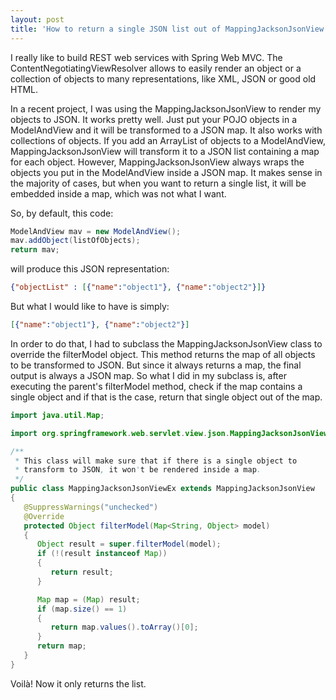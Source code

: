 ```yaml
---
layout: post
title: 'How to return a single JSON list out of MappingJacksonJsonView'
---
```


I really like to build REST web services with Spring Web MVC. The ContentNegotiatingViewResolver allows to easily render an object or a collection of objects to many representations, like XML, JSON or good old HTML.

In a recent project, I was using the MappingJacksonJsonView to render my objects to JSON. It works pretty well. Just put your POJO objects in a ModelAndView and it will be transformed to a JSON map. It also works with collections of objects. If you add an ArrayList of objects to a ModelAndView, MappingJacksonJsonView will transform it to a JSON list containing a map for each object. However, MappingJacksonJsonView always wraps the objects you put in the ModelAndView inside a JSON map. It makes sense in the majority of cases, but when you want to return a single list, it will be embedded inside a map, which was not what I want.

So, by default, this code:

```java
ModelAndView mav = new ModelAndView();
mav.addObject(listOfObjects);
return mav;
```

will produce this JSON representation:

```json
{"objectList" : [{"name":"object1"}, {"name":"object2"}]}
```

But what I would like to have is simply:

```json
[{"name":"object1"}, {"name":"object2"}]
```

In order to do that, I had to subclass the MappingJacksonJsonView class to override the filterModel object. This method returns the map of all objects to be transformed to JSON. But since it always returns a map, the final output is always a JSON map. So what I did in my subclass is, after executing the parent's filterModel method, check if the map contains a single object and if that is the case, return that single object out of the map.

```java
import java.util.Map;

import org.springframework.web.servlet.view.json.MappingJacksonJsonView;

/**
 * This class will make sure that if there is a single object to
 * transform to JSON, it won't be rendered inside a map.
 */
public class MappingJacksonJsonViewEx extends MappingJacksonJsonView
{
   @SuppressWarnings("unchecked")
   @Override
   protected Object filterModel(Map<String, Object> model)
   {
      Object result = super.filterModel(model);
      if (!(result instanceof Map))
      {
         return result;
      }

      Map map = (Map) result;
      if (map.size() == 1)
      {
         return map.values().toArray()[0];
      }
      return map;
   }
}
```

Voilà! Now it only returns the list.
